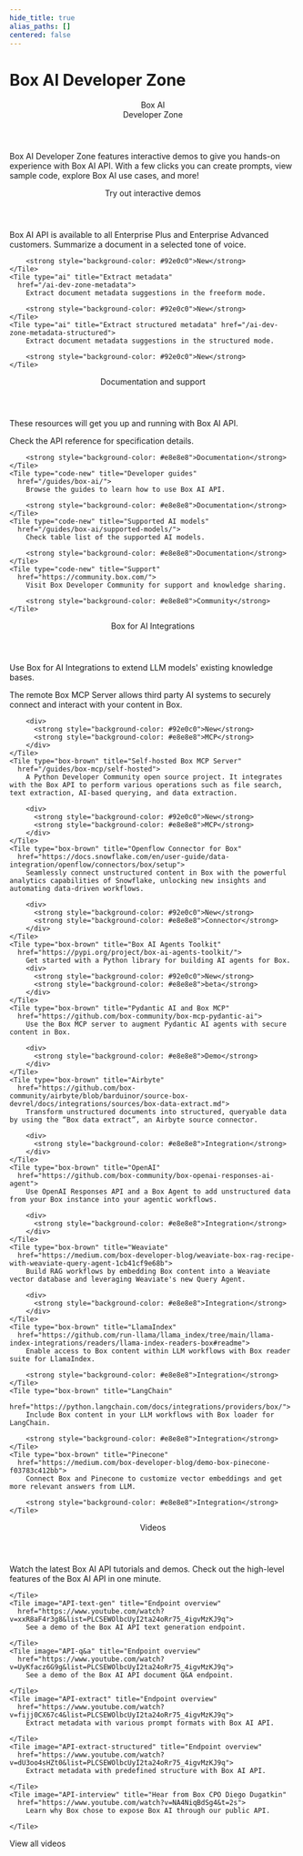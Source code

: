```yaml
---
hide_title: true
alias_paths: []
centered: false
---
```

# Box AI Developer Zone

<Centered wide id="ai-developer-zone" >
  <HeroImage type="AiDevZone" imageWidth="600" imageHeight="400">
    <Header>
      Box AI</br>
      Developer Zone
    </Header>

Box AI Developer Zone features interactive
demos to give you hands-on experience with Box AI API.
With a few clicks you can create prompts,
view sample code, explore Box AI use cases, and more!
  </HeroImage>
</Centered>

<Centered mid>
  <Header centered>
    Try out interactive demos
  </Header>
    Box AI API is available to all Enterprise Plus and Enterprise Advanced customers.

  <TileGrid rows="4">
    <Tile type="ai" title="Get a summary" href="/ai-dev-zone-summary">
        Summarize a document in a selected tone of voice.

        <strong style="background-color: #92e0c0">New</strong>
    </Tile>
    <Tile type="ai" title="Extract metadata"
      href="/ai-dev-zone-metadata">
        Extract document metadata suggestions in the freeform mode.

        <strong style="background-color: #92e0c0">New</strong>
    </Tile>
    <Tile type="ai" title="Extract structured metadata" href="/ai-dev-zone-metadata-structured">
        Extract document metadata suggestions in the structured mode.

        <strong style="background-color: #92e0c0">New</strong>
    </Tile>
  </TileGrid>
</Centered>

<Centered mid>
  <Header>
    Documentation and support
  </Header>
  <p style="text-align: left; margin-left: 0;">
    These resources will get you up and running with Box AI API.
  </p>

  <TileGrid rows="4">
    <Tile type="code-new" title="AI API reference"
      href="/reference/resources/ai-response/">
        Check the API reference for specification details.

        <strong style="background-color: #e8e8e8">Documentation</strong>
    </Tile>
    <Tile type="code-new" title="Developer guides"
      href="/guides/box-ai/">
        Browse the guides to learn how to use Box AI API.

        <strong style="background-color: #e8e8e8">Documentation</strong>
    </Tile>
    <Tile type="code-new" title="Supported AI models"
      href="/guides/box-ai/supported-models/">
        Check table list of the supported AI models.

        <strong style="background-color: #e8e8e8">Documentation</strong>
    </Tile>
    <Tile type="code-new" title="Support"
      href="https://community.box.com/">
        Visit Box Developer Community for support and knowledge sharing.

        <strong style="background-color: #e8e8e8">Community</strong>
    </Tile>
  </TileGrid>
</Centered>

<Centered mid>
  <Header>
    Box for AI Integrations
  </Header>
  <p style="text-align: left; margin-left: 0;">
    Use Box for AI Integrations to extend LLM models' existing knowledge bases.
  </p>

  <TileGrid rows="4">
    <Tile type="box-brown" title="Remote Box MCP Server"
      href="/guides/box-mcp/remote">
        The remote Box MCP Server allows third party AI systems to securely connect and interact with your content in Box.

        <div>
          <strong style="background-color: #92e0c0">New</strong>
          <strong style="background-color: #e8e8e8">MCP</strong>
        </div>
    </Tile>
    <Tile type="box-brown" title="Self-hosted Box MCP Server"
      href="/guides/box-mcp/self-hosted">
        A Python Developer Community open source project. It integrates with the Box API to perform various operations such as file search, text extraction, AI-based querying, and data extraction.

        <div>
          <strong style="background-color: #92e0c0">New</strong>
          <strong style="background-color: #e8e8e8">MCP</strong>
        </div>
    </Tile>
    <Tile type="box-brown" title="Openflow Connector for Box"
      href="https://docs.snowflake.com/en/user-guide/data-integration/openflow/connectors/box/setup">
        Seamlessly connect unstructured content in Box with the powerful analytics capabilities of Snowflake, unlocking new insights and automating data-driven workflows.

        <div>
          <strong style="background-color: #92e0c0">New</strong>
          <strong style="background-color: #e8e8e8">Connector</strong>
        </div>
    </Tile>
    <Tile type="box-brown" title="Box AI Agents Toolkit"
      href="https://pypi.org/project/box-ai-agents-toolkit/">
        Get started with a Python library for building AI agents for Box.
        <div>
          <strong style="background-color: #92e0c0">New</strong>
          <strong style="background-color: #e8e8e8">beta</strong>
        </div>
    </Tile>
    <Tile type="box-brown" title="Pydantic AI and Box MCP"
      href="https://github.com/box-community/box-mcp-pydantic-ai">
        Use the Box MCP server to augment Pydantic AI agents with secure content in Box.

        <div>
          <strong style="background-color: #e8e8e8">Demo</strong>
        </div>
    </Tile>
    <Tile type="box-brown" title="Airbyte"
      href="https://github.com/box-community/airbyte/blob/barduinor/source-box-devrel/docs/integrations/sources/box-data-extract.md">
        Transform unstructured documents into structured, queryable data by using the “Box data extract”, an Airbyte source connector.
        
        <div>
          <strong style="background-color: #e8e8e8">Integration</strong>
        </div>
    </Tile>
    <Tile type="box-brown" title="OpenAI"
      href="https://github.com/box-community/box-openai-responses-ai-agent">
        Use OpenAI Responses API and a Box Agent to add unstructured data from your Box instance into your agentic workflows.
        
        <div>
          <strong style="background-color: #e8e8e8">Integration</strong>
        </div>
    </Tile>
    <Tile type="box-brown" title="Weaviate"
      href="https://medium.com/box-developer-blog/weaviate-box-rag-recipe-with-weaviate-query-agent-1cb41cf9e68b">
        Build RAG workflows by embedding Box content into a Weaviate vector database and leveraging Weaviate's new Query Agent.
        
        <div>
          <strong style="background-color: #e8e8e8">Integration</strong>
        </div>
    </Tile>
    <Tile type="box-brown" title="LlamaIndex"
      href="https://github.com/run-llama/llama_index/tree/main/llama-index-integrations/readers/llama-index-readers-box#readme">
        Enable access to Box content within LLM workflows with Box reader suite for LlamaIndex.

        <strong style="background-color: #e8e8e8">Integration</strong>
    </Tile>
    <Tile type="box-brown" title="LangChain"
      href="https://python.langchain.com/docs/integrations/providers/box/">
        Include Box content in your LLM workflows with Box loader for LangChain.

        <strong style="background-color: #e8e8e8">Integration</strong>
    </Tile>
    <Tile type="box-brown" title="Pinecone"
      href="https://medium.com/box-developer-blog/demo-box-pinecone-f03783c412bb">
        Connect Box and Pinecone to customize vector embeddings and get more relevant answers from LLM.

        <strong style="background-color: #e8e8e8">Integration</strong>
    </Tile>
  </TileGrid>
</Centered>

<Centered mid>
  <Header centered>
    Videos
  </Header>
  Watch the latest Box AI API tutorials and demos.

  <TileGrid rows="3">
    <Tile image="AI-API" title="AI API overview"
      href="https://www.youtube.com/watch?v=amhOj0YRVRQ&list=PLCSEWOlbcUyI2ta24oRr75_4igvMzKJ9q">
        Check out the high-level features of the Box AI API in one minute.

    </Tile>
    <Tile image="API-text-gen" title="Endpoint overview"
      href="https://www.youtube.com/watch?v=xxR8aF4r3g8&list=PLCSEWOlbcUyI2ta24oRr75_4igvMzKJ9q">
        See a demo of the Box AI API text generation endpoint. 

    </Tile>
    <Tile image="API-q&a" title="Endpoint overview"
      href="https://www.youtube.com/watch?v=UyKfacz6G9g&list=PLCSEWOlbcUyI2ta24oRr75_4igvMzKJ9q">
        See a demo of the Box AI API document Q&A endpoint.

    </Tile>
    <Tile image="API-extract" title="Endpoint overview"
      href="https://www.youtube.com/watch?v=fijj0CX67c4&list=PLCSEWOlbcUyI2ta24oRr75_4igvMzKJ9q">
        Extract metadata with various prompt formats with Box AI API.

    </Tile>
    <Tile image="API-extract-structured" title="Endpoint overview"
      href="https://www.youtube.com/watch?v=dU3oo4sHZt0&list=PLCSEWOlbcUyI2ta24oRr75_4igvMzKJ9q">
        Extract metadata with predefined structure with Box AI API.

    </Tile>
    <Tile image="API-interview" title="Hear from Box CPO Diego Dugatkin"
      href="https://www.youtube.com/watch?v=NA4NiqBdSg4&t=2s">
        Learn why Box chose to expose Box AI through our public API.

    </Tile>
  </TileGrid>

  <More secondary="true" to='https://www.youtube.com/watch?v=amhOj0YRVRQ&list=PLCSEWOlbcUyI2ta24oRr75_4igvMzKJ9q' center>
    View all videos
  </More>
</Centered>